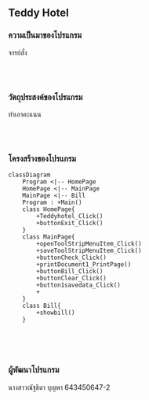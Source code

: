 ## Teddy Hotel
### ความเป็นมาของโปรแกรม
จารย์สั่ง

<br/><br/>
### วัตถุประสงค์ของโปรแกรม
ทำเอาคะแนน

<br/><br/>
### โครงสร้างของโปรแกรม
```mermaid
classDiagram
    Program <|-- HomePage
    HomePage <|-- MainPage
    MainPage <|-- Bill
    Program : +Main()
    class HomePage{
        +Teddyhotel_Click()
        +buttonExit_Click()
    }
    class MainPage{
        +openToolStripMenuItem_Click()
        +saveToolStripMenuItem_Click()
        +buttonCheck_Click()
        +printDocument1_PrintPage()
        +buttonBill_Click()
        +buttonClear_Click()
        +button1savedata_Click()
        +
    }
    class Bill{
        +showbill()
    }
  
```
<br/><br/>
### ผู้พัฒนาโปรแกรม
นางสาวณัฐธิดา บุญพา 643450647-2
